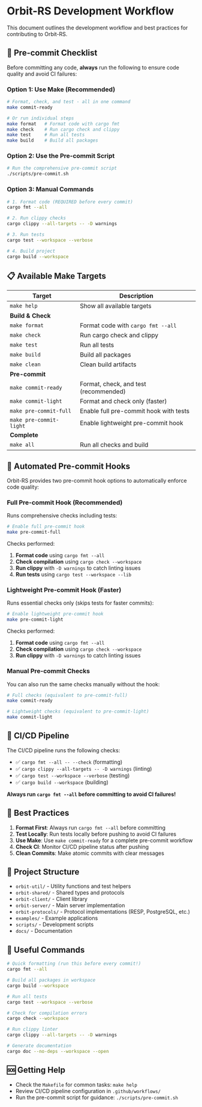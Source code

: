 # Orbit-RS Development Workflow

This document outlines the development workflow and best practices for contributing to Orbit-RS.

## 🔧 Pre-commit Checklist

Before committing any code, **always** run the following to ensure code quality and avoid CI failures:

### Option 1: Use Make (Recommended)
```bash
# Format, check, and test - all in one command
make commit-ready

# Or run individual steps
make format   # Format code with cargo fmt
make check    # Run cargo check and clippy  
make test     # Run all tests
make build    # Build all packages
```

### Option 2: Use the Pre-commit Script
```bash
# Run the comprehensive pre-commit script
./scripts/pre-commit.sh
```

### Option 3: Manual Commands
```bash
# 1. Format code (REQUIRED before every commit)
cargo fmt --all

# 2. Run clippy checks
cargo clippy --all-targets -- -D warnings

# 3. Run tests
cargo test --workspace --verbose

# 4. Build project
cargo build --workspace
```

## 📋 Available Make Targets

| Target | Description |
|--------|-------------|
| `make help` | Show all available targets |
| **Build & Check** | |
| `make format` | Format code with `cargo fmt --all` |
| `make check` | Run cargo check and clippy |
| `make test` | Run all tests |
| `make build` | Build all packages |
| `make clean` | Clean build artifacts |
| **Pre-commit** | |
| `make commit-ready` | Format, check, and test (recommended) |
| `make commit-light` | Format and check only (faster) |
| `make pre-commit-full` | Enable full pre-commit hook with tests |
| `make pre-commit-light` | Enable lightweight pre-commit hook |
| **Complete** | |
| `make all` | Run all checks and build |

## 🤖 Automated Pre-commit Hooks

Orbit-RS provides two pre-commit hook options to automatically enforce code quality:

### Full Pre-commit Hook (Recommended)
Runs comprehensive checks including tests:
```bash
# Enable full pre-commit hook
make pre-commit-full
```

Checks performed:
1. **Format code** using `cargo fmt --all`
2. **Check compilation** using `cargo check --workspace`  
3. **Run clippy** with `-D warnings` to catch linting issues
4. **Run tests** using `cargo test --workspace --lib`

### Lightweight Pre-commit Hook (Faster)
Runs essential checks only (skips tests for faster commits):
```bash
# Enable lightweight pre-commit hook
make pre-commit-light
```

Checks performed:
1. **Format code** using `cargo fmt --all`
2. **Check compilation** using `cargo check --workspace`
3. **Run clippy** with `-D warnings` to catch linting issues

### Manual Pre-commit Checks
You can also run the same checks manually without the hook:
```bash
# Full checks (equivalent to pre-commit-full)
make commit-ready

# Lightweight checks (equivalent to pre-commit-light)  
make commit-light
```

## 🚨 CI/CD Pipeline

The CI/CD pipeline runs the following checks:
- ✅ `cargo fmt --all -- --check` (formatting)
- ✅ `cargo clippy --all-targets -- -D warnings` (linting)
- ✅ `cargo test --workspace --verbose` (testing)
- ✅ `cargo build --workspace` (building)

**Always run `cargo fmt --all` before committing to avoid CI failures!**

## 🎯 Best Practices

1. **Format First**: Always run `cargo fmt --all` before committing
2. **Test Locally**: Run tests locally before pushing to avoid CI failures  
3. **Use Make**: Use `make commit-ready` for a complete pre-commit workflow
4. **Check CI**: Monitor CI/CD pipeline status after pushing
5. **Clean Commits**: Make atomic commits with clear messages

## 📁 Project Structure

- `orbit-util/` - Utility functions and test helpers
- `orbit-shared/` - Shared types and protocols
- `orbit-client/` - Client library
- `orbit-server/` - Main server implementation
- `orbit-protocols/` - Protocol implementations (RESP, PostgreSQL, etc.)
- `examples/` - Example applications
- `scripts/` - Development scripts
- `docs/` - Documentation

## 🔗 Useful Commands

```bash
# Quick formatting (run this before every commit!)
cargo fmt --all

# Build all packages in workspace
cargo build --workspace

# Run all tests
cargo test --workspace --verbose

# Check for compilation errors
cargo check --workspace

# Run clippy linter
cargo clippy --all-targets -- -D warnings

# Generate documentation
cargo doc --no-deps --workspace --open
```

## 🆘 Getting Help

- Check the `Makefile` for common tasks: `make help`
- Review CI/CD pipeline configuration in `.github/workflows/`
- Run the pre-commit script for guidance: `./scripts/pre-commit.sh`